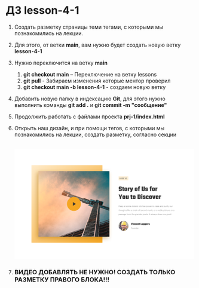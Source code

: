 # ДЗ lesson-4-1

1. Создать разметку страницы  теми тегами, с которыми мы познакомились на лекции.

2. Для этого, от ветки **main**, вам нужно будет создать новую ветку **lesson-4-1**

3. Нужно переключится на ветку  **main**

   1. **git checkout main** – Переключение нa ветку lessons
   2. **git pull** - Забираем изменения которые ментор проверил
   2. **git checkout main -b lesson-4-1** - создаем новую ветку

5. Добавить новую папку в индексацию **Git**, для этого нужно выполнить команды **git add .** и **git commit -m "сообщение"**

6. Продолжить работать с файлами проекта **prj-1/index.html** 

7. Открыть наш дизайн, и при помощи тегов, с которыми мы познакомились на лекции, создать разметку, согласно секции

   ​	<img src="./Task3.png" alt="03" style="zoom:100%;" />

10. ### ВИДЕО ДОБАВЛЯТЬ НЕ НУЖНО! СОЗДАТЬ ТОЛЬКО РАЗМЕТКУ ПРАВОГО БЛОКА!!!

